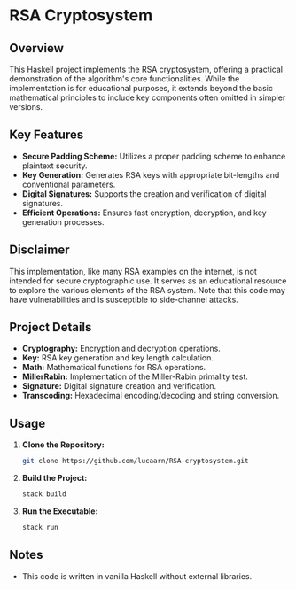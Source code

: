 # RSA Cryptosystem

## Overview

This Haskell project implements the RSA cryptosystem, offering a practical demonstration of the algorithm's core functionalities. While the implementation is for educational purposes, it extends beyond the basic mathematical principles to include key components often omitted in simpler versions.

## Key Features

- **Secure Padding Scheme:** Utilizes a proper padding scheme to enhance plaintext security.
- **Key Generation:** Generates RSA keys with appropriate bit-lengths and conventional parameters.
- **Digital Signatures:** Supports the creation and verification of digital signatures.
- **Efficient Operations:** Ensures fast encryption, decryption, and key generation processes.

## Disclaimer

This implementation, like many RSA examples on the internet, is not intended for secure cryptographic use. It serves as an educational resource to explore the various elements of the RSA system. Note that this code may have vulnerabilities and is susceptible to side-channel attacks.

## Project Details

- **Cryptography:** Encryption and decryption operations.
- **Key:** RSA key generation and key length calculation.
- **Math:** Mathematical functions for RSA operations.
- **MillerRabin:** Implementation of the Miller-Rabin primality test.
- **Signature:** Digital signature creation and verification.
- **Transcoding:** Hexadecimal encoding/decoding and string conversion.

## Usage

1. **Clone the Repository:**
   ```bash
   git clone https://github.com/lucaarn/RSA-cryptosystem.git
   ```

2. **Build the Project:**
   ```bash
   stack build
   ```

3. **Run the Executable:**
   ```bash
   stack run
   ```

## Notes

- This code is written in vanilla Haskell without external libraries.
